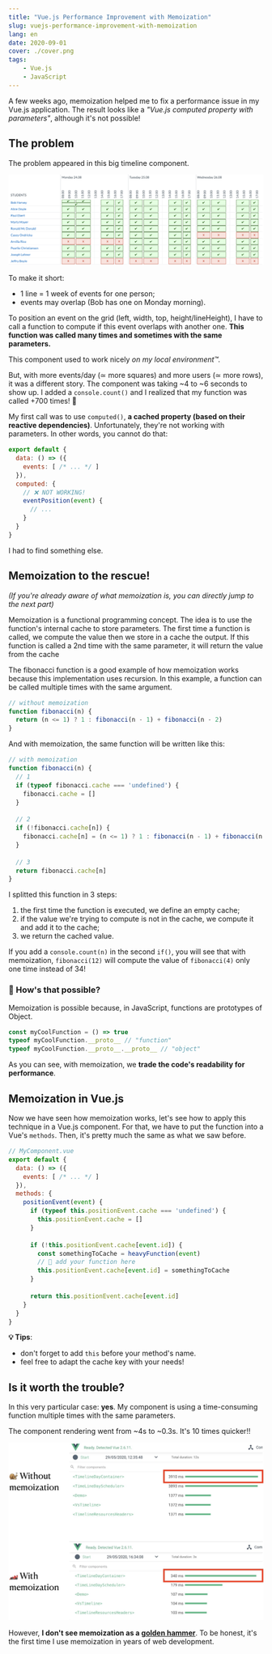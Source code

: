 ```yaml
---
title: "Vue.js Performance Improvement with Memoization"
slug: vuejs-performance-improvement-with-memoization
lang: en
date: 2020-09-01
cover: ./cover.png
tags:
    - Vue.js
    - JavaScript
---
```


A few weeks ago, memoization helped me to fix a performance issue in my Vue.js application. The result looks like a *"Vue.js computed property with parameters"*, although it's not possible!


## The problem

The problem appeared in this big timeline component.

![the timeline component](./example.png)

To make it short: 
* 1 line = 1 week of events for one person;
* events may overlap (Bob has one on Monday morning).

To position an event on the grid (left, width, top, height/lineHeight), I have to call a function to compute if this event overlaps with another one. **This function was called many times and sometimes with the same parameters.**

This component used to work nicely *on my local environment™️.*

But, with more events/day (≃ more squares) and more users (≃ more rows), it was a different story. The component was taking ~4 to ~6 seconds to show up. I added a `console.count()` and I realized that my function was called +700 times! 🙈

My first call was to use `computed()`, **a cached property (based on their reactive dependencies)**.
Unfortunately, they're not working with parameters. In other words, you cannot do that:

```js
export default {
  data: () => ({
    events: [ /* ... */ ]
  }),
  computed: {
    // ❌ NOT WORKING!
    eventPosition(event) {
      // ...
    }
  }
}

```


I had to find something else.

## Memoization to the rescue!

*(If you're already aware of what memoization is, you can directly jump to the next part)*

Memoization is a functional programming concept. The idea is to use the function's internal cache to store parameters. The first time a function is called, we compute the value then we store in a cache the output. If this function is called a 2nd time with the same parameter, it will return the value from the cache

The fibonacci function is a good example of how memoization works because this implementation uses recursion. In this example, a function can be called multiple times with the same argument.

```js
// without memoization
function fibonacci(n) {
  return (n <= 1) ? 1 : fibonacci(n - 1) + fibonacci(n - 2)
}
```

And with memoization, the same function will be written like this:

```js
// with memoization
function fibonacci(n) {
  // 1
  if (typeof fibonacci.cache === 'undefined') {
    fibonacci.cache = []
  }

  // 2
  if (!fibonacci.cache[n]) {
    fibonacci.cache[n] = (n <= 1) ? 1 : fibonacci(n - 1) + fibonacci(n - 2)
  }

  // 3
  return fibonacci.cache[n]
}
```

I splitted this function in 3 steps:

1. the first time the function is executed, we define an empty cache;
2. if the value we're trying to compute is not in the cache, we compute it and add it to the cache;
3. we return the cached value.

If you add a `console.count(n)` in the second `if()`, you will see that with memoization, `fibonacci(12)` will compute the value of `fibonacci(4)` only one time instead of 34!

### 🧐 How's that possible?

Memoization is possible because, in JavaScript, functions are prototypes of Object.

```js
const myCoolFunction = () => true
typeof myCoolFunction.__proto__ // "function"
typeof myCoolFunction.__proto__.__proto__ // "object"
```


As you can see, with memoization, we **trade the code's readability for performance**.


## Memoization in Vue.js

Now we have seen how memoization works, let's see how to apply this technique in a Vue.js component.
For that, we have to put the function into a Vue's `methods`. Then, it's pretty much the same as what we saw before.

```js
// MyComponent.vue
export default {
  data: () => ({
    events: [ /* ... */ ]
  }),
  methods: {
    positionEvent(event) {
      if (typeof this.positionEvent.cache === 'undefined') {
        this.positionEvent.cache = []
      }

      if (!this.positionEvent.cache[event.id]) {
        const somethingToCache = heavyFunction(event)
        // 🔼 add your function here
        this.positionEvent.cache[event.id] = somethingToCache
      }

      return this.positionEvent.cache[event.id]
    }
  }
}
```

**💡 Tips**: 
* don't forget to add `this` before your method's name.
* feel free to adapt the cache key with your needs!

## Is it worth the trouble?

In this very particular case: **yes**. My component is using a time-consuming function multiple times with the same parameters.

The component rendering went from ~4s to ~0.3s. It's 10 times quicker!!

![performance gains with memoization](./with-without-memo.jpeg)

However, **I don't see memoization as a [golden hammer](https://en.wikipedia.org/wiki/Law_of_the_instrument)**. To be honest, it's the first time I use memoization in years of web development.
